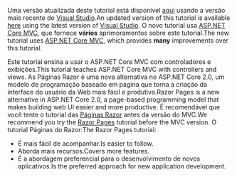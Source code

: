 <span data-ttu-id="57f41-101">Uma versão atualizada deste tutorial está disponível [aqui](https://docs.microsoft.com/aspnet/core/tutorials/first-mvc-app/start-mvc) usando a versão mais recente do [Visual Studio](https://visualstudio.microsoft.com/).</span><span class="sxs-lookup"><span data-stu-id="57f41-101">An updated version of this tutorial is available [here](https://docs.microsoft.com/aspnet/core/tutorials/first-mvc-app/start-mvc) using the latest version of [Visual Studio](https://visualstudio.microsoft.com/).</span></span> <span data-ttu-id="57f41-102">O novo tutorial usa [ASP.NET Core MVC](https://docs.microsoft.com/aspnet/core/mvc/), que fornece **vários** aprimoramentos sobre este tutorial.</span><span class="sxs-lookup"><span data-stu-id="57f41-102">The new tutorial uses [ASP.NET Core MVC](https://docs.microsoft.com/aspnet/core/mvc/), which provides **many** improvements over this tutorial.</span></span>

<span data-ttu-id="57f41-103">Este tutorial ensina a usar o ASP.NET Core MVC com controladores e exibições.</span><span class="sxs-lookup"><span data-stu-id="57f41-103">This tutorial teaches ASP.NET Core MVC with controllers and views.</span></span> <span data-ttu-id="57f41-104">As Páginas Razor é uma nova alternativa no ASP.NET Core 2.0, um modelo de programação baseado em página que torna a criação da interface do usuário da Web mais fácil e produtiva.</span><span class="sxs-lookup"><span data-stu-id="57f41-104">Razor Pages is a new alternative in ASP.NET Core 2.0, a page-based programming model that makes building web UI easier and more productive.</span></span> <span data-ttu-id="57f41-105">É recomendável que você tente o tutorial das [Páginas Razor](https://docs.microsoft.com/aspnet/core/mvc/razor-pages) antes da versão do MVC.</span><span class="sxs-lookup"><span data-stu-id="57f41-105">We recommend you try the [Razor Pages](https://docs.microsoft.com/aspnet/core/mvc/razor-pages) tutorial before the MVC version.</span></span> <span data-ttu-id="57f41-106">O tutorial Páginas do Razor:</span><span class="sxs-lookup"><span data-stu-id="57f41-106">The Razor Pages tutorial:</span></span>

* <span data-ttu-id="57f41-107">É mais fácil de acompanhar.</span><span class="sxs-lookup"><span data-stu-id="57f41-107">Is easier to follow.</span></span>
* <span data-ttu-id="57f41-108">Aborda mais recursos.</span><span class="sxs-lookup"><span data-stu-id="57f41-108">Covers more features.</span></span>
* <span data-ttu-id="57f41-109">É a abordagem preferencial para o desenvolvimento de novos aplicativos.</span><span class="sxs-lookup"><span data-stu-id="57f41-109">Is the preferred approach for new application development.</span></span>
